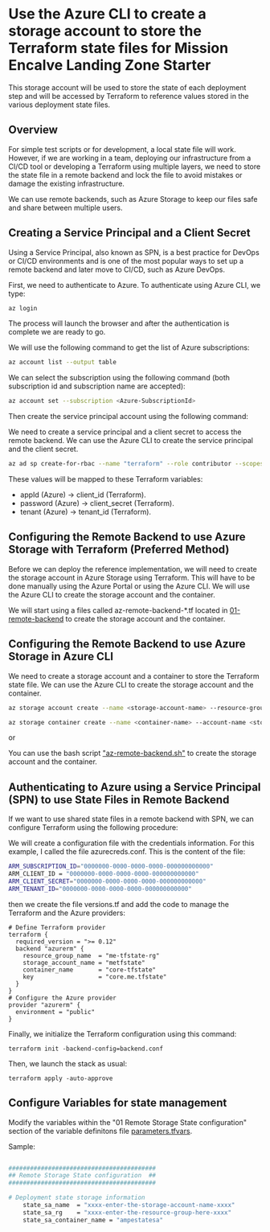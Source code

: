 # Use the Azure CLI to create a storage account to store the Terraform state files for Mission Encalve Landing Zone Starter

This storage account will be used to store the state of each deployment step and will be accessed by Terraform to reference values stored in the various deployment state files.

## Overview

For simple test scripts or for development, a local state file will work. However, if we are working in a team, deploying our infrastructure from a CI/CD tool or developing a Terraform using multiple layers, we need to store the state file in a remote backend and lock the file to avoid mistakes or damage the existing infrastructure.

We can use remote backends, such as Azure Storage to keep our files safe and share between multiple users.

## Creating a Service Principal and a Client Secret

Using a Service Principal, also known as SPN, is a best practice for DevOps or CI/CD environments and is one of the most popular ways to set up a remote backend and later move to CI/CD, such as Azure DevOps.

First, we need to authenticate to Azure. To authenticate using Azure CLI, we type:

```bash
az login
```

The process will launch the browser and after the authentication is complete we are ready to go.

We will use the following command to get the list of Azure subscriptions:

```bash
az account list --output table
```

We can select the subscription using the following command (both subscription id and subscription name are accepted):

```bash
az account set --subscription <Azure-SubscriptionId>
```

Then create the service principal account using the following command:

We need to create a service principal and a client secret to access the remote backend. We can use the Azure CLI to create the service principal and the client secret.

```bash
az ad sp create-for-rbac --name "terraform" --role contributor --scopes /subscriptions/<subscription_id> --sdk-auth
```
These values will be mapped to these Terraform variables:

- appId (Azure) → client_id (Terraform).
- password (Azure) → client_secret (Terraform).
- tenant (Azure) → tenant_id (Terraform).

## Configuring the Remote Backend to use Azure Storage with Terraform (Preferred Method)

Before we can deploy the reference implementation, we will need to create the storage account in Azure Storage using Terraform. This will have to be done manually using the Azure Portal or using the Azure CLI. We will use the Azure CLI to create the storage account and the container.

We will start using a files called az-remote-backend-*.tf located in [01-remote-backend](../infrastructure/terraform/modules/01-remote-state/) to create the storage account and the container.

## Configuring the Remote Backend to use Azure Storage in Azure CLI

We need to create a storage account and a container to store the Terraform state file. We can use the Azure CLI to create the storage account and the container.

```bash
az storage account create --name <storage-account-name> --resource-group <resource-group-name> --sku Standard_LRS --encryption-services blob
```

```bash
az storage container create --name <container-name> --account-name <storage-account-name>
```

or

You can use the bash script ["az-remote-backend.sh"](../src/modules/network_artifacts/remote-backend/az-remote-backend.sh) to create the storage account and the container.

## Authenticating to Azure using a Service Principal (SPN) to use State Files in Remote Backend

If we want to use shared state files in a remote backend with SPN, we can configure Terraform using the following procedure:

We will create a configuration file with the credentials information. For this example, I called the file azurecreds.conf. This is the content of the file:

```bash
ARM_SUBSCRIPTION_ID="0000000-0000-0000-0000-000000000000"
ARM_CLIENT_ID = "0000000-0000-0000-0000-000000000000"
ARM_CLIENT_SECRET="0000000-0000-0000-0000-000000000000"
ARM_TENANT_ID="0000000-0000-0000-0000-000000000000"
```
then we create the file versions.tf and add the code to manage the Terraform and the Azure providers:

```hcl
# Define Terraform provider
terraform {
  required_version = ">= 0.12"
  backend "azurerm" {
    resource_group_name  = "me-tfstate-rg"
    storage_account_name = "metfstate"
    container_name       = "core-tfstate"
    key                  = "core.me.tfstate"
  }
}
# Configure the Azure provider
provider "azurerm" { 
  environment = "public"
}
```

Finally, we initialize the Terraform configuration using this command:

```hcl
terraform init -backend-config=backend.conf
```

Then, we launch the stack as usual:

```hcl
terraform apply -auto-approve
```

## Configure Variables for state management

Modify the variables within the "01 Remote Storage State configuration" section of the variable definitons file [parameters.tfvars](./parameters.tfvars).

Sample: 

```bash

#########################################
## Remote Storage State configuration  ##
#########################################

# Deployment state storage information
    state_sa_name  = "xxxx-enter-the-storage-account-name-xxxx"
    state_sa_rg    = "xxxx-enter-the-resource-group-here-xxxx"
    state_sa_container_name = "ampestatesa"


```
